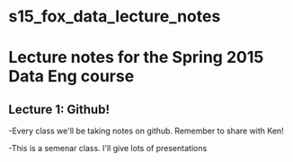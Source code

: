 # s15_fox_data_lecture_notes

# Lecture notes for the Spring 2015 Data Eng course
## Lecture 1: Github!
-Every class we'll be taking notes on github. Remember to share with Ken!

-This is a semenar class. I'll give lots of presentations

